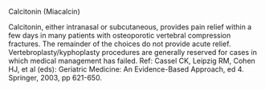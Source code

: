 Calcitonin (Miacalcin)

Calcitonin, either intranasal or subcutaneous, provides pain relief within a few days in many patients with osteoporotic vertebral compression fractures. The remainder of the choices do not provide acute relief. Vertebroplasty/kyphoplasty procedures are generally reserved for cases in which medical management has failed. Ref: Cassel CK, Leipzig RM, Cohen HJ, et al (eds): Geriatric Medicine: An Evidence-Based Approach, ed 4. Springer, 2003, pp 621-650.